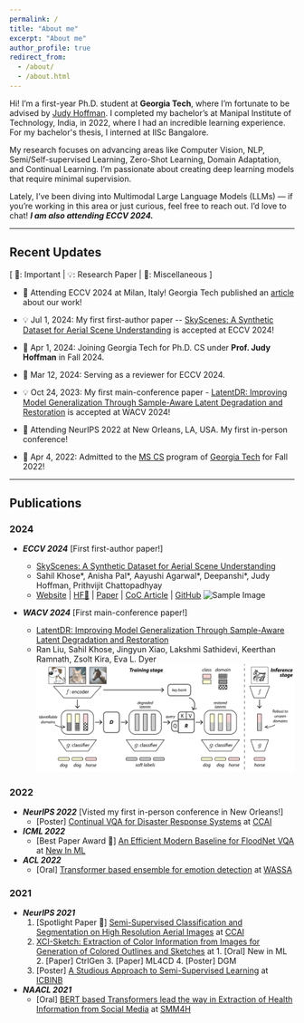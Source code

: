 ```yaml
---
permalink: /
title: "About me"
excerpt: "About me"
author_profile: true
redirect_from: 
  - /about/
  - /about.html
---
```

Hi! I’m a first-year Ph.D. student at **Georgia Tech**, where I’m fortunate to be advised by [Judy Hoffman](https://faculty.cc.gatech.edu/~judy/). I completed my bachelor’s at Manipal Institute of Technology, India, in 2022, where I had an incredible learning experience. For my bachelor's thesis, I interned at IISc Bangalore.

My research focuses on advancing areas like Computer Vision, NLP, Semi/Self-supervised Learning, Zero-Shot Learning, Domain Adaptation, and Continual Learning. I’m passionate about creating deep learning models that require minimal supervision. 

Lately, I’ve been diving into Multimodal Large Language Models (LLMs) — if you’re working in this area or just curious, feel free to reach out. I’d love to chat! ***I am also attending ECCV 2024.*** 
<br>

---
## Recent Updates
[ 🌟: Important | 💡: Research Paper | 📆: Miscellaneous ]

- 🌟 Attending ECCV 2024 at Milan, Italy! Georgia Tech published an [article](https://www.cc.gatech.edu/news/skyscenes-dataset-could-lead-safe-reliable-autonomous-flying-vehicles) about our work!

- 💡 Jul 1, 2024: My first first-author paper -- [SkyScenes: A Synthetic Dataset for Aerial Scene Understanding](https://arxiv.org/abs/2312.06719) is accepted at ECCV 2024!

- 🌟 Apr 1, 2024: Joining Georgia Tech for Ph.D. CS under **Prof. Judy Hoffman** in Fall 2024. 

- 📆 Mar 12, 2024: Serving as a reviewer for ECCV 2024.

- 💡 Oct 24, 2023: My first main-conference paper - [LatentDR: Improving Model Generalization Through Sample-Aware Latent Degradation and Restoration](https://arxiv.org/abs/2308.14596) is accepted at WACV 2024!

- 🌟 Attending NeurIPS 2022 at New Orleans, LA, USA. My first in-person conference!

- 🌟 Apr 4, 2022: Admitted to the [MS CS](https://www.cc.gatech.edu/degree-programs/master-science-computer-science) program of [Georgia Tech](https://www.gatech.edu/) for Fall 2022!

--- 
## Publications
### 2024

- ***ECCV 2024*** [First first-author paper!]
  - [SkyScenes: A Synthetic Dataset for Aerial Scene Understanding](https://arxiv.org/abs/2312.06719)
  - Sahil Khose\*, Anisha Pal\*, Aayushi Agarwal\*, Deepanshi\*, Judy Hoffman, Prithvijit Chattopadhyay
  - [Website](https://hoffman-group.github.io/SkyScenes/)
  | [HF🤗](https://huggingface.co/datasets/hoffman-lab/SkyScenes)
  | [Paper](https://arxiv.org/abs/2312.06719)
  | [CoC Article](https://www.cc.gatech.edu/news/skyscenes-dataset-could-lead-safe-reliable-autonomous-flying-vehicles)
| [GitHub](https://github.com/hoffman-group/SkyScenes)
![Sample Image](/images/skyscenes.png)


- ***WACV 2024*** [First main-conference paper!]
  - [LatentDR: Improving Model Generalization Through Sample-Aware Latent Degradation and Restoration](https://arxiv.org/abs/2308.14596)
  - Ran Liu, Sahil Khose, Jingyun Xiao, Lakshmi Sathidevi, Keerthan Ramnath, Zsolt Kira, Eva L. Dyer
![Sample Image](/images/latentdr.png)

### 2022
- ***NeurIPS 2022*** [Visted my first in-person conference in New Orleans!]
  - [Poster] [Continual VQA for Disaster Response Systems](https://arxiv.org/abs/2209.10320) at [CCAI](https://www.climatechange.ai/events/neurips2022)
- ***ICML 2022***
  - [Best Paper Award 🌟] [An Efficient Modern Baseline for FloodNet VQA](https://arxiv.org/abs/2205.15025) at [New In ML](https://ablacan.github.io/NewInML2022_ICML/)
- ***ACL 2022***
  - [Oral] [Transformer based ensemble for emotion detection](https://arxiv.org/abs/2203.11899) at [WASSA](https://wassa-workshop.github.io/)

### 2021
- ***NeurIPS 2021***
  1. [Spotlight Paper 🌟] [Semi-Supervised Classification and Segmentation on High Resolution Aerial Images](https://arxiv.org/abs/2105.08655) at [CCAI](https://www.climatechange.ai/events/neurips2021.html)
  2. [XCI-Sketch: Extraction of Color Information from Images for Generation of Colored Outlines and Sketches](https://arxiv.org/abs/2108.11554) at 1. [Oral] New in ML 2. [Paper] CtrlGen 3. [Paper] ML4CD 4. [Poster] DGM
  3. [Poster] [A Studious Approach to Semi-Supervised Learning](https://arxiv.org/abs/2109.08924) at [ICBINB](https://i-cant-believe-its-not-better.github.io/neurips2021/)
- ***NAACL 2021***
  - [Oral] [BERT based Transformers lead the way in Extraction of Health Information from Social Media](https://aclanthology.org/2021.smm4h-1.5/) at [SMM4H](https://healthlanguageprocessing.org/smm4h-2021/)